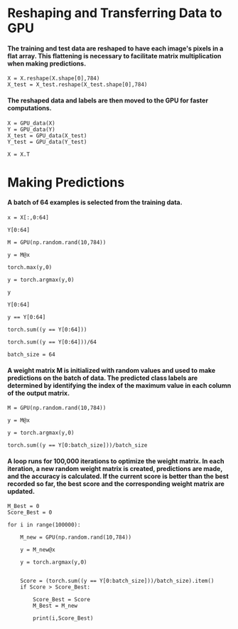 # Reshaping and Transferring Data to GPU
#### The training and test data are reshaped to have each image's pixels in a flat array. This flattening is necessary to facilitate matrix multiplication when making predictions.
```
X = X.reshape(X.shape[0],784)
X_test = X_test.reshape(X_test.shape[0],784)
```
#### The reshaped data and labels are then moved to the GPU for faster computations.
```
X = GPU_data(X)
Y = GPU_data(Y)
X_test = GPU_data(X_test)
Y_test = GPU_data(Y_test)
```
```
X = X.T
```
# Making Predictions
#### A batch of 64 examples is selected from the training data.
```
x = X[:,0:64]
```
```
Y[0:64]
```
```
M = GPU(np.random.rand(10,784))
```
```
y = M@x
```
```
torch.max(y,0)
```
```
y = torch.argmax(y,0)
```
```
y
```
```
Y[0:64]
```
```
y == Y[0:64]
```
```
torch.sum((y == Y[0:64]))
```
```
torch.sum((y == Y[0:64]))/64
```
```
batch_size = 64
```
#### A weight matrix M is initialized with random values and used to make predictions on the batch of data. The predicted class labels are determined by identifying the index of the maximum value in each column of the output matrix.
```
M = GPU(np.random.rand(10,784))

y = M@x

y = torch.argmax(y,0)
```
```
torch.sum((y == Y[0:batch_size]))/batch_size
```
#### A loop runs for 100,000 iterations to optimize the weight matrix. In each iteration, a new random weight matrix is created, predictions are made, and the accuracy is calculated. If the current score is better than the best recorded so far, the best score and the corresponding weight matrix are updated.
```
M_Best = 0
Score_Best = 0

for i in range(100000):

    M_new = GPU(np.random.rand(10,784))

    y = M_new@x

    y = torch.argmax(y,0)


    Score = (torch.sum((y == Y[0:batch_size]))/batch_size).item()
    if Score > Score_Best:

        Score_Best = Score
        M_Best = M_new

        print(i,Score_Best)
```











